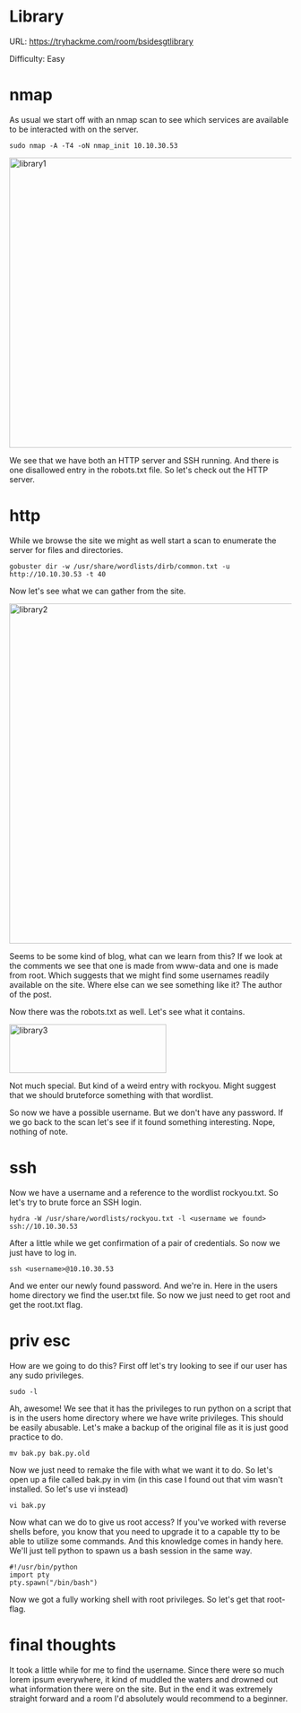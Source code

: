 # Library
URL: https://tryhackme.com/room/bsidesgtlibrary

Difficulty: Easy

# nmap

As usual we start off with an nmap scan to see which services are available to be interacted with on the server.

```sudo nmap -A -T4 -oN nmap_init 10.10.30.53```

<img width="834" height="518" alt="library1" src="https://github.com/user-attachments/assets/d9807d2d-c4b5-4482-bf09-e743e0dfcdca" />

We see that we have both an HTTP server and SSH running. And there is one disallowed entry in the robots.txt file. So let's check out the HTTP server.

# http

While we browse the site we might as well start a scan to enumerate the server for files and directories.

```gobuster dir -w /usr/share/wordlists/dirb/common.txt -u http://10.10.30.53 -t 40```

Now let's see what we can gather from the site.

<img width="1117" height="607" alt="library2" src="https://github.com/user-attachments/assets/eba28697-dfdf-4ded-b6f2-290b58137fff" />

Seems to be some kind of blog, what can we learn from this? If we look at the comments we see that one is made from www-data and one is made from root. Which suggests that we might find some usernames readily available on the site. Where else can we see something like it? The author of the post.

Now there was the robots.txt as well. Let's see what it contains.

<img width="280" height="87" alt="library3" src="https://github.com/user-attachments/assets/acc521ee-93f5-4704-835c-25d5f8172f6f" />

Not much special. But kind of a weird entry with rockyou. Might suggest that we should bruteforce something with that wordlist.

So now we have a possible username. But we don't have any password. If we go back to the scan let's see if it found something interesting. Nope, nothing of note.

# ssh

Now we have a username and a reference to the wordlist rockyou.txt. So let's try to  brute force an SSH login.

```hydra -W /usr/share/wordlists/rockyou.txt -l <username we found> ssh://10.10.30.53```

After a little while we get confirmation of a pair of credentials. So now we just have to log in.

```ssh <username>@10.10.30.53```

And we enter our newly found password. And we're in. Here in the users home directory we find the user.txt file. So now we just need to get root and get the root.txt flag.

# priv esc

How are we going to do this? First off let's try looking to see if our user has any sudo privileges.

```sudo -l```

Ah, awesome! We see that it has the privileges to run python on a script that is in the users home directory where we have write privileges. This should be easily abusable. Let's make a backup of the original file as it is just good practice to do.

```mv bak.py bak.py.old```

Now we just need to remake the file with what we want it to do. So let's open up a file called bak.py in vim (in this case I found out that vim wasn't installed. So let's use vi instead)

```vi bak.py```

Now what can we do to give us root access? If you've worked with reverse shells before, you know that you need to upgrade it to a capable tty to be able to utilize some commands. And this knowledge comes in handy here. We'll just tell python to spawn us a bash session in the same way.

```
#!/usr/bin/python
import pty
pty.spawn("/bin/bash")
```
Now we got a fully working shell with root privileges. So let's get that root-flag.

# final thoughts
It took a little while for me to find the username. Since there were so much lorem ipsum everywhere, it kind of muddled the waters and drowned out what information there were on the site. But in the end it was extremely straight forward and a room I'd absolutely would recommend to a beginner.
